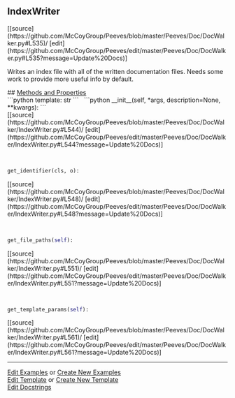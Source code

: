 ## <a id="Peeves.Doc.DocWalker.IndexWriter">IndexWriter</a> 

<div class="docs-source-link" markdown="1">
[[source](https://github.com/McCoyGroup/Peeves/blob/master/Peeves/Doc/DocWalker.py#L535)/
[edit](https://github.com/McCoyGroup/Peeves/edit/master/Peeves/Doc/DocWalker.py#L535?message=Update%20Docs)]
</div>

Writes an index file with all of the
written documentation files.
Needs some work to provide more useful info by default.







<div class="collapsible-section">
 <div class="collapsible-section collapsible-section-header" markdown="1">
## <a class="collapse-link" data-toggle="collapse" href="#methods" markdown="1"> Methods and Properties</a> <a class="float-right" data-toggle="collapse" href="#methods"><i class="fa fa-chevron-down"></i></a>
 </div>
 <div class="collapsible-section collapsible-section-body collapse " id="methods" markdown="1">
 ```python
template: str
```
<a id="Peeves.Doc.DocWalker.IndexWriter.__init__" class="docs-object-method">&nbsp;</a> 
```python
__init__(self, *args, description=None, **kwargs): 
```
<div class="docs-source-link" markdown="1">
[[source](https://github.com/McCoyGroup/Peeves/blob/master/Peeves/Doc/DocWalker/IndexWriter.py#L544)/
[edit](https://github.com/McCoyGroup/Peeves/edit/master/Peeves/Doc/DocWalker/IndexWriter.py#L544?message=Update%20Docs)]
</div>


<a id="Peeves.Doc.DocWalker.IndexWriter.get_identifier" class="docs-object-method">&nbsp;</a> 
```python
get_identifier(cls, o): 
```
<div class="docs-source-link" markdown="1">
[[source](https://github.com/McCoyGroup/Peeves/blob/master/Peeves/Doc/DocWalker/IndexWriter.py#L548)/
[edit](https://github.com/McCoyGroup/Peeves/edit/master/Peeves/Doc/DocWalker/IndexWriter.py#L548?message=Update%20Docs)]
</div>


<a id="Peeves.Doc.DocWalker.IndexWriter.get_file_paths" class="docs-object-method">&nbsp;</a> 
```python
get_file_paths(self): 
```
<div class="docs-source-link" markdown="1">
[[source](https://github.com/McCoyGroup/Peeves/blob/master/Peeves/Doc/DocWalker/IndexWriter.py#L551)/
[edit](https://github.com/McCoyGroup/Peeves/edit/master/Peeves/Doc/DocWalker/IndexWriter.py#L551?message=Update%20Docs)]
</div>


<a id="Peeves.Doc.DocWalker.IndexWriter.get_template_params" class="docs-object-method">&nbsp;</a> 
```python
get_template_params(self): 
```
<div class="docs-source-link" markdown="1">
[[source](https://github.com/McCoyGroup/Peeves/blob/master/Peeves/Doc/DocWalker/IndexWriter.py#L561)/
[edit](https://github.com/McCoyGroup/Peeves/edit/master/Peeves/Doc/DocWalker/IndexWriter.py#L561?message=Update%20Docs)]
</div>
 </div>
</div>











---

[Edit Examples](https://github.com/McCoyGroup/Peeves/edit/gh-pages/ci/examples/Peeves/Doc/DocWalker/IndexWriter.md) or 
[Create New Examples](https://github.com/McCoyGroup/Peeves/new/gh-pages/?filename=ci/examples/Peeves/Doc/DocWalker/IndexWriter.md) <br/>
[Edit Template](https://github.com/McCoyGroup/Peeves/edit/gh-pages/ci/docs/Peeves/Doc/DocWalker/IndexWriter.md) or 
[Create New Template](https://github.com/McCoyGroup/Peeves/new/gh-pages/?filename=ci/docs/templates/Peeves/Doc/DocWalker/IndexWriter.md) <br/>
[Edit Docstrings](https://github.com/McCoyGroup/Peeves/edit/master/Peeves/Doc/DocWalker.py#L535?message=Update%20Docs)
